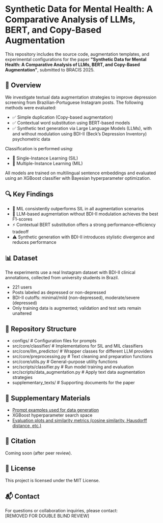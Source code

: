 # Synthetic Data for Mental Health: A Comparative Analysis of LLMs, BERT, and Copy-Based Augmentation

This repository includes the source code, augmentation templates, and experimental configurations for the paper **"Synthetic Data for Mental Health: A Comparative Analysis of LLMs, BERT, and Copy-Based Augmentation"**, submitted to BRACIS 2025.

## 🧠 Overview

We investigate textual data augmentation strategies to improve depression screening from Brazilian-Portuguese Instagram posts. The following methods were evaluated:

- ✅ Simple duplication (Copy-based augmentation)
- ✅ Contextual word substitution using BERT-based models
- ✅ Synthetic text generation via Large Language Models (LLMs), with and without modulation using BDI-II (Beck’s Depression Inventory) psychometric data

Classification is performed using:

- 📘 Single-Instance Learning (SIL)
- 📗 Multiple-Instance Learning (MIL)

All models are trained on multilingual sentence embeddings and evaluated using an XGBoost classifier with Bayesian hyperparameter optimization.

## 🔍 Key Findings

- 🥇 MIL consistently outperforms SIL in all augmentation scenarios
- 🧠 LLM-based augmentation without BDI-II modulation achieves the best F1-scores
- ⚡ Contextual BERT substitution offers a strong performance–efficiency tradeoff
- ⚠️ Synthetic generation with BDI-II introduces stylistic divergence and reduces performance

## 📊 Dataset

The experiments use a real Instagram dataset with BDI-II clinical annotations, collected from university students in Brazil.

- 221 users
- Posts labeled as depressed or non-depressed
- BDI-II cutoffs: minimal/mild (non-depressed), moderate/severe (depressed)
- Only training data is augmented; validation and test sets remain unaltered

## 📁 Repository Structure

- configs/ # Configuration files for prompts 
- src/core/classifier/ # Implementations for SIL and MIL classifiers
- src/core/llm_predictor/ # Wrapper classes for different LLM providers
- src/core/preprocessing.py # Text cleaning and preparation functions
- src/core/utils.py # General-purpose utility functions
- src/scripts/classifier.py # Run model training and evaluation
- src/scripts/data_augmentation.py # Apply text data augmentation strategies
- supplementary_texts/ # Supporting documents for the paper


## 📎 Supplementary Materials

- [Prompt examples used for data generation](./supplementary_texts/prompts.pdf)
- XGBoost hyperparameter search space
- [Evaluation plots and similarity metrics (cosine similarity, Hausdorff distance, etc.)](./supplementary_texts/similarity.pdf)

## 🔬 Citation

Coming soon (after peer review).

## 📄 License

This project is licensed under the MIT License.

## 📬 Contact

For questions or collaboration inquiries, please contact:  
[REMOVED FOR DOUBLE BLIND REVIEW]

